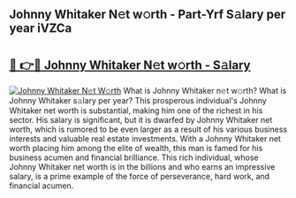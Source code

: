 ## Johnny Whitaker N𝚎t w𝚘rth - Part-Yrf S𝚊lary per year iVZCa

# <h2><a href="http://gc2uun.nevu.top/?p=Johnny+Whitaker">🔗 👉🔴 Johnny Whitaker N𝚎t w𝚘rth - S𝚊lary</a></h2>

[![Johnny Whitaker N𝚎t W𝚘rth](https://i.imgur.com/Oavwk0R.jpeg)](http://gc2uun.nevu.top/?p=Johnny+Whitaker)
What is Johnny Whitaker n𝚎t w𝚘rth? What is Johnny Whitaker s𝚊lary per year?
This prosperous individual's Johnny Whitaker net worth is substantial, making him one of the richest in his sector. His salary is significant, but it is dwarfed by Johnny Whitaker net worth, which is rumored to be even larger as a result of his various business interests and valuable real estate investments. With a Johnny Whitaker net worth placing him among the elite of wealth, this man is famed for his business acumen and financial brilliance. This rich individual, whose Johnny Whitaker net worth is in the billions and who earns an impressive salary, is a prime example of the force of perseverance, hard work, and financial acumen.
